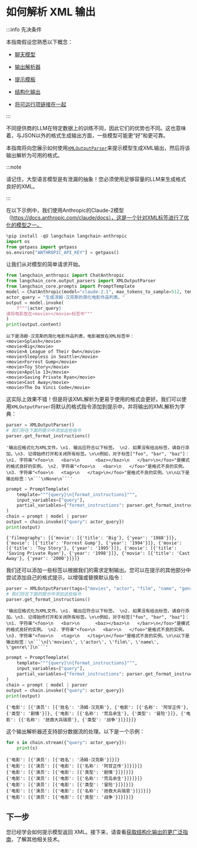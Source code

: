 # 如何解析 XML 输出

:::info 先决条件

本指南假设您熟悉以下概念：

- [聊天模型](/docs/concepts/#chat-models)

- [输出解析器](/docs/concepts/#output-parsers)

- [提示模板](/docs/concepts/#prompt-templates)

- [结构化输出](/docs/how_to/structured_output)

- [将可运行项链接在一起](/docs/how_to/sequence/)

:::

不同提供商的LLM在特定数据上的训练不同，因此它们的优势也不同。这也意味着，与JSON以外的格式生成输出方面，一些模型可能更“好”和更可靠。

本指南将向您展示如何使用[`XMLOutputParser`](https://api.python.langchain.com/en/latest/output_parsers/langchain_core.output_parsers.xml.XMLOutputParser.html)来提示模型生成XML输出，然后将该输出解析为可用的格式。

:::note

请记住，大型语言模型是有泄漏的抽象！您必须使用足够容量的LLM来生成格式良好的XML。

:::

在以下示例中，我们使用Anthropic的Claude-2模型（https://docs.anthropic.com/claude/docs），这是一个针对XML标签进行了优化的模型之一。

```python
%pip install -qU langchain langchain-anthropic
import os
from getpass import getpass
os.environ["ANTHROPIC_API_KEY"] = getpass()
```

让我们从对模型的简单请求开始。

```python
from langchain_anthropic import ChatAnthropic
from langchain_core.output_parsers import XMLOutputParser
from langchain_core.prompts import PromptTemplate
model = ChatAnthropic(model="claude-2.1", max_tokens_to_sample=512, temperature=0.1)
actor_query = "生成汤姆·汉克斯的简化电影作品列表。"
output = model.invoke(
    f"""{actor_query}
请将电影放在<movie></movie>标签中"""
)
print(output.content)
```

```output
以下是汤姆·汉克斯的简化电影作品列表，电影被放在XML标签中：
<movie>Splash</movie>
<movie>Big</movie>
<movie>A League of Their Own</movie>
<movie>Sleepless in Seattle</movie>
<movie>Forrest Gump</movie>
<movie>Toy Story</movie>
<movie>Apollo 13</movie>
<movie>Saving Private Ryan</movie>
<movie>Cast Away</movie>
<movie>The Da Vinci Code</movie>
```

这实际上效果不错！但是将该XML解析为更易于使用的格式会更好。我们可以使用`XMLOutputParser`将默认的格式指令添加到提示中，并将输出的XML解析为字典：

```python
parser = XMLOutputParser()
# 我们将在下面的提示中添加这些指令
parser.get_format_instructions()
```

```output
'输出应格式化为XML文件。\n1. 输出应符合以下标签。 \n2. 如果没有给出标签，请自行添加。\n3. 记得始终打开和关闭所有标签。\n\n例如，对于标签["foo", "bar", "baz"]：\n1. 字符串"<foo>\n   <bar>\n      <baz></baz>\n   </bar>\n</foo>"是模式的格式良好的实例。 \n2. 字符串"<foo>\n   <bar>\n   </foo>"是格式不良的实例。\n3. 字符串"<foo>\n   <tag>\n   </tag>\n</foo>"是格式不良的实例。\n\n以下是输出标签：\n```\nNone\n```'
```

```python
prompt = PromptTemplate(
    template="""{query}\n{format_instructions}""",
    input_variables=["query"],
    partial_variables={"format_instructions": parser.get_format_instructions()},
)
chain = prompt | model | parser
output = chain.invoke({"query": actor_query})
print(output)
```

```output
{'filmography': [{'movie': [{'title': 'Big'}, {'year': '1988'}]}, {'movie': [{'title': 'Forrest Gump'}, {'year': '1994'}]}, {'movie': [{'title': 'Toy Story'}, {'year': '1995'}]}, {'movie': [{'title': 'Saving Private Ryan'}, {'year': '1998'}]}, {'movie': [{'title': 'Cast Away'}, {'year': '2000'}]}]}
```

我们还可以添加一些标签以根据我们的需求定制输出。您可以在提示的其他部分中尝试添加自己的格式提示，以增强或替换默认指令：

```python
parser = XMLOutputParser(tags=["movies", "actor", "film", "name", "genre"])
# 我们将在下面的提示中添加这些指令
parser.get_format_instructions()
```

```output
'输出应格式化为XML文件。\n1. 输出应符合以下标签。 \n2. 如果没有给出标签，请自行添加。\n3. 记得始终打开和关闭所有标签。\n\n例如，对于标签["foo", "bar", "baz"]：\n1. 字符串"<foo>\n   <bar>\n      <baz></baz>\n   </bar>\n</foo>"是模式的格式良好的实例。 \n2. 字符串"<foo>\n   <bar>\n   </foo>"是格式不良的实例。\n3. 字符串"<foo>\n   <tag>\n   </tag>\n</foo>"是格式不良的实例。\n\n以下是输出标签：\n```\n[\'movies\', \'actor\', \'film\', \'name\', \'genre\']\n```'
```

```python
prompt = PromptTemplate(
    template="""{query}\n{format_instructions}""",
    input_variables=["query"],
    partial_variables={"format_instructions": parser.get_format_instructions()},
)
chain = prompt | model | parser
output = chain.invoke({"query": actor_query})
print(output)
```

```输出
{'电影': [{'演员': [{'姓名': '汤姆·汉克斯'}, {'电影': [{'名称': '阿甘正传'}, {'类型': '剧情'}]}, {'电影': [{'名称': '荒岛余生'}, {'类型': '冒险'}]}, {'电影': [{'名称': '拯救大兵瑞恩'}, {'类型': '战争'}]}]}]}
```

这个输出解析器还支持部分数据流的处理。以下是一个示例：

```python
for s in chain.stream({"query": actor_query}):
    print(s)
```

```输出
{'电影': [{'演员': [{'姓名': '汤姆·汉克斯'}]}]}
{'电影': [{'演员': [{'电影': [{'名称': '阿甘正传'}]}]}]}
{'电影': [{'演员': [{'电影': [{'类型': '剧情'}]}]}]}
{'电影': [{'演员': [{'电影': [{'名称': '荒岛余生'}]}]}]}
{'电影': [{'演员': [{'电影': [{'类型': '冒险'}]}]}]}
{'电影': [{'演员': [{'电影': [{'名称': '拯救大兵瑞恩'}]}]}]}
{'电影': [{'演员': [{'电影': [{'类型': '战争'}]}]}]}
```

## 下一步

您已经学会如何提示模型返回 XML。接下来，请查看[获取结构化输出的更广泛指南](/docs/how_to/structured_output)，了解其他相关技术。

```